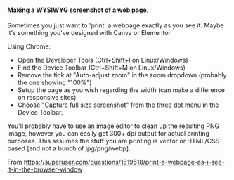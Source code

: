 
#### Making a WYSIWYG screenshot of a web page.

  Sometimes you just want to 'print' a webpage exactly as you see it. Maybe it's something you've designed with Canva or Elementor 

Using Chrome:

- Open the Developer Tools (Ctrl+Shift+I on Linux/Windows)
- Find the Device Toolbar (Ctrl+Shift+M on Linux/Windows)
- Remove the tick at "Auto-adjust zoom" in the zoom dropdown (probably the one showing "100%")
- Setup the page as you wish regarding the width (can make a difference on responsive sites)
- Choose "Capture full size screenshot" from the three dot menu in the Device Toolbar.


You'll probably have to use an image editor to clean up the resulting PNG image, however you can easily get 300+ dpi output for actual printing purposes. This assumes the stuff you are printing is vector or HTML/CSS based [and not a bunch of jpg/png/webp].


From https://superuser.com/questions/1519518/print-a-webpage-as-i-see-it-in-the-browser-window